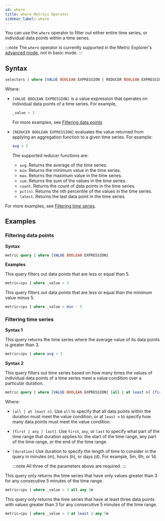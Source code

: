 ```yaml
---
id: where
title: where Metrics Operator
sidebar_label: where
---
```


You can use the `where` operator to filter out either entire time series, or individual data points within a time series.

:::note
The `where` operator is currently supported in the Metric Explorer's [advanced mode](/docs/metrics/metrics-queries/metrics-explorer), not in basic mode.
:::

## Syntax

```sql
selectors | where [VALUE BOOLEAN EXPRESSION | REDUCER BOOLEAN EXPRESSION]
```

Where:

* `[VALUE BOOLEAN EXPRESSION]` is a value expression that operates on individual data points of a time series. For example,

  ```sql
  _value > 3
  ```

  For more examples, see [Filtering data points](#filtering-data-points)

* `[REDUCER BOOLEAN EXPRESSION]` evaluates the value returned from applying an aggregation function to a given time series. For example:

  ```sql
  avg > 5
  ```

  The supported reducer functions are:

  * `avg`. Returns the average of the time series.
  * `min`. Returns the minimum value in the time series.
  * `max`. Returns the maximum value in the time series.
  * `sum`. Returns the sum of the values in the time series.
  * `count`. Returns the count of data points in the time series.
  * `pct(n)`. Returns the nth percentile of the values in the time series.
  * `latest`. Returns the last data point in the time series.

For more examples, see [Filtering time series](#filtering-time-series).


## Examples

### Filtering data points

**Syntax**

```sql
metric query | where [VALUE BOOLEAN EXPRESSION]
```

**Examples**

This query filters out data points that are less or equal than 5.

```sql
metric=cpu | where _value > 5
```

This query filters out data points that are less or equal than the minimum value minus 5.

```sql
metric=cpu | where _value > min - 5
```

### Filtering time series

**Syntax 1**

This query returns the time series where the average value of its data points is greater than 3.

```sql
metric=cpu | where avg > 3
```

**Syntax 2**

This query filters out time series based on how many times the values of individual data points of a time series meet a value condition over a particular duration.

```sql
metric query | where [VALUE BOOLEAN EXPRESSION] [all | at least n] [first | any | last] [duration]
```

Where:

* `[all | at least n]`. Use `all` to specify that all data points within the duration must meet the value condition, or at `least n` to specify how many data points must meet the value condition.
* `[first | any | last]`. Use `first`, `any`, or `last` to specify what part of the time range that duration applies to: the start of the time range, any part of the time range, or the end of the time range.
* `[duration]` Use duration to specify the length of time to consider in the query in minutes (m), hours (h), or days (d). For example, 5m, 6h, or 1d.

  :::note
  All three of the parameters above are required.
  :::

This query only returns the time series that have only values greater than 3 for any consecutive 5 minutes of the time range.

```sql
metric=cpu | where _value > 3 all any 5m
```

This query only returns the time series that have at least three data points with values greater than 3 for any consecutive 5 minutes of the time range.

```sql
metric=cpu | where _value > 3 at least 3 any 5m
```
